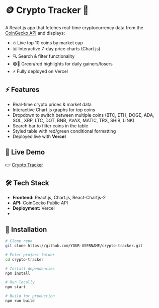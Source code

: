 # 🪙 Crypto Tracker 🚀

A React.js app that fetches real-time cryptocurrency data from the [CoinGecko API](https://www.coingecko.com/en/api) and displays:
- 🔥 Live top 10 coins by market cap
- 📊 Interactive 7-day price charts (Chart.js)
- 🔍 Search & filter functionality
- 🟢🔴 Green/red highlights for daily gainers/losers
- ⚡ Fully deployed on Vercel

## ⚡ Features
- Real-time crypto prices & market data
- Interactive Chart.js graphs for top coins
- Dropdown to switch between multiple coins (BTC, ETH, DOGE, ADA, SOL, XRP, LTC, DOT, BNB, AVAX, MATIC, TRX, SHIB, LINK)
- Search bar to filter coins in the table
- Styled table with red/green conditional formatting
- Deployed live with **Vercel**

## 🚀 Live Demo
👉 [Crypto Tracker](https://crypto-tracker-kby7.vercel.app/)  


## 🛠️ Tech Stack
- **Frontend:** React.js, Chart.js, React-Chartjs-2  
- **API:** CoinGecko Public API  
- **Deployment:** Vercel
- 

## 🔧 Installation
```bash
# Clone repo
git clone https://github.com/YOUR-USERNAME/crypto-tracker.git

# Enter project folder
cd crypto-tracker

# Install dependencies
npm install

# Run locally
npm start

# Build for production
npm run build
